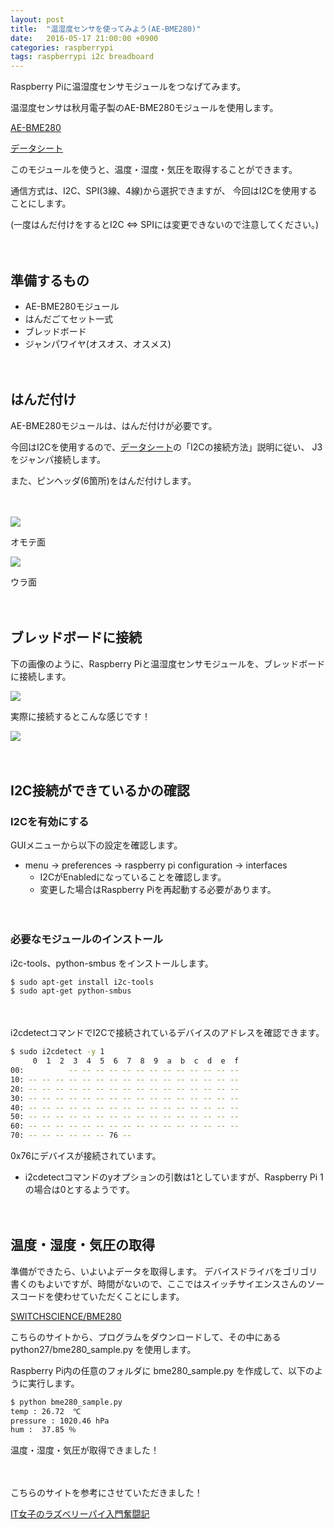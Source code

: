 ```yaml
---
layout: post
title:  "温湿度センサを使ってみよう(AE-BME280)"
date:   2016-05-17 21:00:00 +0900
categories: raspberrypi
tags: raspberrypi i2c breadboard
---
```

Raspberry Piに温湿度センサモジュールをつなげてみます。

温湿度センサは秋月電子製のAE-BME280モジュールを使用します。

[AE-BME280](http://akizukidenshi.com/catalog/g/gK-09421/)

[データシート](http://akizukidenshi.com/download/ds/akizuki/AE-BME280_manu_v1.1.pdf)

このモジュールを使うと、温度・湿度・気圧を取得することができます。

通信方式は、I2C、SPI(3線、4線)から選択できますが、
今回はI2Cを使用することにします。

(一度はんだ付けをするとI2C ⇔ SPIには変更できないので注意してください。)

　

## 準備するもの

* AE-BME280モジュール
* はんだごてセット一式
* ブレッドボード
* ジャンパワイヤ(オスオス、オスメス)

　

## はんだ付け　

AE-BME280モジュールは、はんだ付けが必要です。

今回はI2Cを使用するので、[データシート](http://akizukidenshi.com/download/ds/akizuki/AE-BME280_manu_v1.1.pdf)の「I2Cの接続方法」説明に従い、
J3をジャンパ接続します。

また、ピンヘッダ(6箇所)をはんだ付けします。

　

![]({{site.baseurl}}/images/temperature-senser_001.png)

オモテ面

![]({{site.baseurl}}/images/temperature-senser_002.png)

ウラ面

　

## ブレッドボードに接続

下の画像のように、Raspberry Piと温湿度センサモジュールを、ブレッドボードに接続します。

![]({{site.baseurl}}/images/temperature-senser_003.png)

実際に接続するとこんな感じです！

![]({{site.baseurl}}/images/temperature-senser_004.png)

　

## I2C接続ができているかの確認

### I2Cを有効にする

GUIメニューから以下の設定を確認します。

* menu → preferences → raspberry pi configuration → interfaces
  * I2CがEnabledになっていることを確認します。
  * 変更した場合はRaspberry Piを再起動する必要があります。

　

### 必要なモジュールのインストール

i2c-tools、python-smbus をインストールします。

```bash
$ sudo apt-get install i2c-tools
$ sudo apt-get python-smbus
```

　

i2cdetectコマンドでI2Cで接続されているデバイスのアドレスを確認できます。

```bash
$ sudo i2cdetect -y 1
     0  1  2  3  4  5  6  7  8  9  a  b  c  d  e  f
00:          -- -- -- -- -- -- -- -- -- -- -- -- -- 
10: -- -- -- -- -- -- -- -- -- -- -- -- -- -- -- -- 
20: -- -- -- -- -- -- -- -- -- -- -- -- -- -- -- -- 
30: -- -- -- -- -- -- -- -- -- -- -- -- -- -- -- -- 
40: -- -- -- -- -- -- -- -- -- -- -- -- -- -- -- -- 
50: -- -- -- -- -- -- -- -- -- -- -- -- -- -- -- -- 
60: -- -- -- -- -- -- -- -- -- -- -- -- -- -- -- -- 
70: -- -- -- -- -- -- 76 -- 
```

0x76にデバイスが接続されています。

* i2cdetectコマンドのyオプションの引数は1としていますが、Raspberry Pi 1の場合は0とするようです。

　

## 温度・湿度・気圧の取得

準備ができたら、いよいよデータを取得します。
デバイスドライバをゴリゴリ書くのもよいですが、時間がないので、ここではスイッチサイエンスさんのソースコードを使わせていただくことにします。

[SWITCHSCIENCE/BME280](https://github.com/SWITCHSCIENCE/BME280)

こちらのサイトから、プログラムをダウンロードして、その中にある
python27/bme280_sample.py を使用します。

Raspberry Pi内の任意のフォルダに bme280_sample.py を作成して、以下のように実行します。

```bash
$ python bme280_sample.py
temp : 26.72  ℃
pressure : 1020.46 hPa
hum :  37.85 ％
```

温度・湿度・気圧が取得できました！


　

こちらのサイトを参考にさせていただきました！

[IT女子のラズベリーパイ入門奮闘記](http://deviceplus.jp/hobby/raspberrypi_entry_039/)
